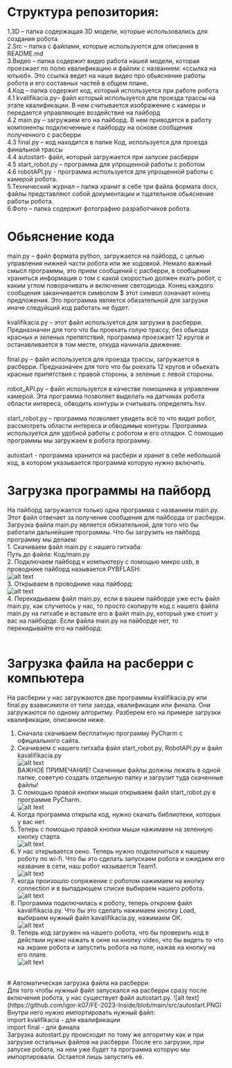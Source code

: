 # Структура репозитория:<br>
1.3D – папка содержащая 3D модели, которые использовались для создания робота<br>
2.Src –  папка с файлами, которые используются для описания в README.md<br>
3.Видео – папка содержит видео работа нашей модели, которая проезжает по полю квалификацию и файлик с названием: «ссылка на ютьюб». Это ссылка ведет на наше видео про обьяснение работы робота и его составных частей в общем плане.<br>
4.Код – папка содержит код, который используется при работе робота<br>
	4.1 kvalifikacia.py– файл который используется для проезда трассы на этапе квалификации. В нем считывается изображение с камеры и передается управляющее воздействие на пайборд<br>
	4.2 main.py – загружаем его на пайборд. В нем приводятся в работу компоненты подключенные к пайборду на основе сообщения полученного с расберри<br>
	4.3 final.py – код находится в папке Код, используется для проезда финальной трассы<br>
	4.4 autostart- файл, который загружается при запуске расберри<br>
4.5 start_robot.py – программа для упрощенной работы с роботом<br>
	4.6 robotAPI.py  - программа используется для упрощенной работы с камерой робота. <br>
5.Технический журнал – папка хранит в себе три файла формата docx, файлы представляют собой документации и тщательное обьяснение работы робота. <br>
6.Фото – папка содержит фотографию разработчиков робота.<br>
# Обьяснение кода<br>
main.py – файл формата python, загружается на пайборд, с целью управления нижней части робота или же ходовкой. Немало важный смысл программы, это прием сообщений с расберри, в сообщении храниться информация о том с какой скоростью должен ехать робот, с каким углом поворачивать и включение светодиода. Конец каждого сообщения заканчивается символом $ этот символ означает конец предложения. Это программа является обязательной для загрузки иначе следуйщий код работать не будет.<br><br>
kvalifikacia.py – этот файл используется для загрузки в расберри. Предназначен для того что бы проехать голую трассу, без обьезда красных и зеленых препятствий, программа проезжает 12 кругов и останавливается в том месте, откуда начинала движение.<br><br>
final.py – файл используется для проезда трассы, загружается в расберри. Предназначен для того что бы роехать 12 кругов и обьехать красные припятствия с правой стороны, а зеленые с левой стороны. <br><br>
robot_API.py – файл используется в качестве помошника в управлении камерой. Эта программа позволяет выделать на датчиках робота области интереса, обводить контуры и считывать определять hsv.<br><br>
 start_robot.py – программа позволяет увидеть всё то что видит робот, рассмотреть области интереса и обводимые контуры. Программа используется для удобной работы с роботом и его отладки. С помощью программы мы загружаем в робота программу.<br><br>
autostart - программа хранится на расбери и хранит в себе небольшой код, в котором указывается программа которую нужно включить. <br>

# Загрузка программы на пайборд<br>
На пайборд загружается только одна программа с названием main.py. Этот файл отвечает за получение сообщения для пайборда от расберри. Загрузка файла main.py является обязательной, для того что бы работали дальнейшие программы. Что бы загрузить на пайборд программу мы делаем:<br>
	1. Скачиваем файл main.py с нашего гитхаба:<br>
		Путь до файла: Код/main.py<br>
2. Подключаем пайборд к компьютеру с помощью микро usb, в проводнике пайборд называется PYBFLASH: <br>
![alt text](https://github.com/igor-k07/FE-2023-Inside/blob/main/src/pyboard.PNG)<br>
3. Открываем в проводнике наш пайборд:<br>
![alt text](https://github.com/igor-k07/FE-2023-Inside/blob/main/src/PYBFLASH.PNG)<br>
4. Перекидываем файл main.py, если в вашем пайборде уже есть файл main.py, как случилось у нас, то просто скопируте код с нашего файла main.py на гитхабе и вставьте его в файл main.py, который уже стоит у вас на пайборде. Если файла main.py на пайборде нет, то перекидывайте его на пайборд:<br>
<br>

# Загрузка файла на расберри с компьютера<br>
На расберии у нас загружаются две программы kvalifikacia.py или final.py взависимоти от типа заезда, квалификации или финала. Они загружаются по одному алгоритму. Разберем его на примере загрузки квалификации, описанном ниже.
1. Сначала скачиваем бесплатную программу PyCharm с официального сайта. <br>
2. Скачиваем с нашего гитхаба файл start_robot.py, RobotAPI.py и файл kavalifikacia.py<br>
![alt text](https://github.com/igor-k07/FE-2023-Inside/blob/main/src/Git.PNG)<br>
ВАЖНОЕ ПРИМЕЧАНИЕ! Скаченные файлы должны лежать в одной папке, советую создать отдельную папку и загрузит туда скаченные файлы!<br>
3.  С помощью правой кнопки мыши открываем файл start_robot.py в программе PyCharm. <br>
![alt text](https://github.com/igor-k07/FE-2023-Inside/blob/main/src/Statr.PNG)<br>
4. Когда программа открыла код, нужно скачать библиотеки, которых у вас нет.<br>
5. Теперь с помощью правой кнопки мыши нажимаем на зеленную кнопку старта.<br>
![alt text](https://github.com/igor-k07/FE-2023-Inside/blob/main/src/Pr.PNG)<br>
6. У нас открывается окно. Теперь нужно подключиться к нашему роботу по wi-fi. Что бы это сделать запускаем робота и ожидаем его название в сети, наш робот называется Team1.<br>
![alt text](https://github.com/igor-k07/FE-2023-Inside/blob/main/src/web.PNG)<br>
7. когда произошло сопряжение с роботом нажимаем на кнопку connection и в выпадающем списке выбираем нашего робота.<br>
![alt text](https://github.com/igor-k07/FE-2023-Inside/blob/main/src/connect.PNG)<br>
8. Программа подключилась к роботу, теперь откроем файл kavalifikacia.py. Что бы это сделать нажимаем кнопку Load, выбираем нужный файл kavalifikacia.py, нажимаем ОК.<br>
![alt text](https://github.com/igor-k07/FE-2023-Inside/blob/main/src/load_kv.PNG)<br>
9. Теперь код загружен на нашего робота, что бы проверить код в действии нужно нажать в окне на кнопку video, что бы видеть то что на экране робота и запустить робота на поле, нажав на кнопку на его плате.<br>
![alt text](https://github.com/igor-k07/FE-2023-Inside/blob/main/src/video_kv.PNG)<br>
<br>
# Автоматическая загрузка файла на расберри <br>
Для того чтобы нужный файл запускался на расберри сразу после включения робота, у нас существует файл autostart.py. 
![alt text](https://github.com/igor-k07/FE-2023-Inside/blob/main/src/autostart.PNG)<br>
Внутри него нужно импортировать нужный файл:<br>
import kvalifikacia - для квалификации<br>
import final - для финала<br>
Загрузка autostart.py происходит по тому же алгоритму как и при загрузке остальных файлов на расберри. После его загрузки, при запуске робота, на нем уже будет та программа которую мы импортировали. Остается лишь запустить её.
